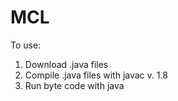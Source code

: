 # MCL

To use:
1. Download .java files
2. Compile .java files with javac v. 1.8
3. Run byte code with java
